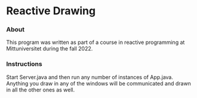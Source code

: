 # Reactive Drawing

### About
This program was written as part of a course in reactive programming at 
Mittuniversitet during the fall 2022.

### Instructions
Start Server.java and then run any number of instances of App.java. Anything you draw 
in any of the windows will be communicated and drawn in all the other ones as well.